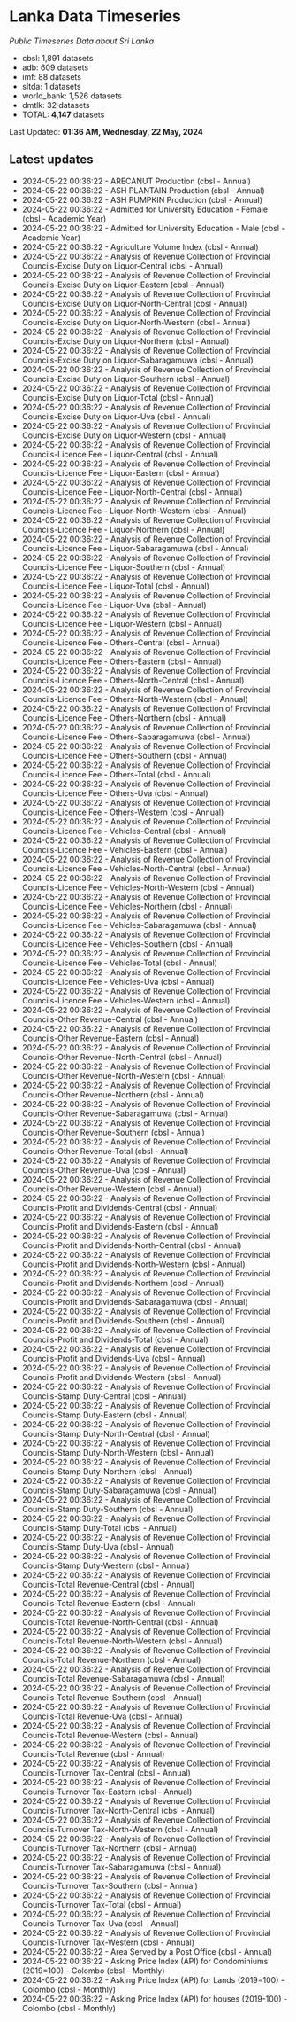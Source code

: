 # Lanka Data Timeseries
*Public Timeseries Data about Sri Lanka*

* cbsl: 1,891 datasets
* adb: 609 datasets
* imf: 88 datasets
* sltda: 1 datasets
* world_bank: 1,526 datasets
* dmtlk: 32 datasets
* TOTAL: **4,147** datasets

Last Updated: **01:36 AM, Wednesday, 22 May, 2024**

## Latest updates

* 2024-05-22 00:36:22 - ARECANUT Production (cbsl - Annual)
* 2024-05-22 00:36:22 - ASH PLANTAIN Production (cbsl - Annual)
* 2024-05-22 00:36:22 - ASH PUMPKIN Production (cbsl - Annual)
* 2024-05-22 00:36:22 - Admitted for University Education - Female (cbsl - Academic Year)
* 2024-05-22 00:36:22 - Admitted for University Education - Male (cbsl - Academic Year)
* 2024-05-22 00:36:22 - Agriculture Volume Index (cbsl - Annual)
* 2024-05-22 00:36:22 - Analysis of Revenue Collection of Provincial Councils-Excise Duty on Liquor-Central (cbsl - Annual)
* 2024-05-22 00:36:22 - Analysis of Revenue Collection of Provincial Councils-Excise Duty on Liquor-Eastern (cbsl - Annual)
* 2024-05-22 00:36:22 - Analysis of Revenue Collection of Provincial Councils-Excise Duty on Liquor-North-Central (cbsl - Annual)
* 2024-05-22 00:36:22 - Analysis of Revenue Collection of Provincial Councils-Excise Duty on Liquor-North-Western (cbsl - Annual)
* 2024-05-22 00:36:22 - Analysis of Revenue Collection of Provincial Councils-Excise Duty on Liquor-Northern (cbsl - Annual)
* 2024-05-22 00:36:22 - Analysis of Revenue Collection of Provincial Councils-Excise Duty on Liquor-Sabaragamuwa (cbsl - Annual)
* 2024-05-22 00:36:22 - Analysis of Revenue Collection of Provincial Councils-Excise Duty on Liquor-Southern (cbsl - Annual)
* 2024-05-22 00:36:22 - Analysis of Revenue Collection of Provincial Councils-Excise Duty on Liquor-Total (cbsl - Annual)
* 2024-05-22 00:36:22 - Analysis of Revenue Collection of Provincial Councils-Excise Duty on Liquor-Uva (cbsl - Annual)
* 2024-05-22 00:36:22 - Analysis of Revenue Collection of Provincial Councils-Excise Duty on Liquor-Western (cbsl - Annual)
* 2024-05-22 00:36:22 - Analysis of Revenue Collection of Provincial Councils-Licence Fee - Liquor-Central (cbsl - Annual)
* 2024-05-22 00:36:22 - Analysis of Revenue Collection of Provincial Councils-Licence Fee - Liquor-Eastern (cbsl - Annual)
* 2024-05-22 00:36:22 - Analysis of Revenue Collection of Provincial Councils-Licence Fee - Liquor-North-Central (cbsl - Annual)
* 2024-05-22 00:36:22 - Analysis of Revenue Collection of Provincial Councils-Licence Fee - Liquor-North-Western (cbsl - Annual)
* 2024-05-22 00:36:22 - Analysis of Revenue Collection of Provincial Councils-Licence Fee - Liquor-Northern (cbsl - Annual)
* 2024-05-22 00:36:22 - Analysis of Revenue Collection of Provincial Councils-Licence Fee - Liquor-Sabaragamuwa (cbsl - Annual)
* 2024-05-22 00:36:22 - Analysis of Revenue Collection of Provincial Councils-Licence Fee - Liquor-Southern (cbsl - Annual)
* 2024-05-22 00:36:22 - Analysis of Revenue Collection of Provincial Councils-Licence Fee - Liquor-Total (cbsl - Annual)
* 2024-05-22 00:36:22 - Analysis of Revenue Collection of Provincial Councils-Licence Fee - Liquor-Uva (cbsl - Annual)
* 2024-05-22 00:36:22 - Analysis of Revenue Collection of Provincial Councils-Licence Fee - Liquor-Western (cbsl - Annual)
* 2024-05-22 00:36:22 - Analysis of Revenue Collection of Provincial Councils-Licence Fee - Others-Central (cbsl - Annual)
* 2024-05-22 00:36:22 - Analysis of Revenue Collection of Provincial Councils-Licence Fee - Others-Eastern (cbsl - Annual)
* 2024-05-22 00:36:22 - Analysis of Revenue Collection of Provincial Councils-Licence Fee - Others-North-Central (cbsl - Annual)
* 2024-05-22 00:36:22 - Analysis of Revenue Collection of Provincial Councils-Licence Fee - Others-North-Western (cbsl - Annual)
* 2024-05-22 00:36:22 - Analysis of Revenue Collection of Provincial Councils-Licence Fee - Others-Northern (cbsl - Annual)
* 2024-05-22 00:36:22 - Analysis of Revenue Collection of Provincial Councils-Licence Fee - Others-Sabaragamuwa (cbsl - Annual)
* 2024-05-22 00:36:22 - Analysis of Revenue Collection of Provincial Councils-Licence Fee - Others-Southern (cbsl - Annual)
* 2024-05-22 00:36:22 - Analysis of Revenue Collection of Provincial Councils-Licence Fee - Others-Total (cbsl - Annual)
* 2024-05-22 00:36:22 - Analysis of Revenue Collection of Provincial Councils-Licence Fee - Others-Uva (cbsl - Annual)
* 2024-05-22 00:36:22 - Analysis of Revenue Collection of Provincial Councils-Licence Fee - Others-Western (cbsl - Annual)
* 2024-05-22 00:36:22 - Analysis of Revenue Collection of Provincial Councils-Licence Fee - Vehicles-Central (cbsl - Annual)
* 2024-05-22 00:36:22 - Analysis of Revenue Collection of Provincial Councils-Licence Fee - Vehicles-Eastern (cbsl - Annual)
* 2024-05-22 00:36:22 - Analysis of Revenue Collection of Provincial Councils-Licence Fee - Vehicles-North-Central (cbsl - Annual)
* 2024-05-22 00:36:22 - Analysis of Revenue Collection of Provincial Councils-Licence Fee - Vehicles-North-Western (cbsl - Annual)
* 2024-05-22 00:36:22 - Analysis of Revenue Collection of Provincial Councils-Licence Fee - Vehicles-Northern (cbsl - Annual)
* 2024-05-22 00:36:22 - Analysis of Revenue Collection of Provincial Councils-Licence Fee - Vehicles-Sabaragamuwa (cbsl - Annual)
* 2024-05-22 00:36:22 - Analysis of Revenue Collection of Provincial Councils-Licence Fee - Vehicles-Southern (cbsl - Annual)
* 2024-05-22 00:36:22 - Analysis of Revenue Collection of Provincial Councils-Licence Fee - Vehicles-Total (cbsl - Annual)
* 2024-05-22 00:36:22 - Analysis of Revenue Collection of Provincial Councils-Licence Fee - Vehicles-Uva (cbsl - Annual)
* 2024-05-22 00:36:22 - Analysis of Revenue Collection of Provincial Councils-Licence Fee - Vehicles-Western (cbsl - Annual)
* 2024-05-22 00:36:22 - Analysis of Revenue Collection of Provincial Councils-Other Revenue-Central (cbsl - Annual)
* 2024-05-22 00:36:22 - Analysis of Revenue Collection of Provincial Councils-Other Revenue-Eastern (cbsl - Annual)
* 2024-05-22 00:36:22 - Analysis of Revenue Collection of Provincial Councils-Other Revenue-North-Central (cbsl - Annual)
* 2024-05-22 00:36:22 - Analysis of Revenue Collection of Provincial Councils-Other Revenue-North-Western (cbsl - Annual)
* 2024-05-22 00:36:22 - Analysis of Revenue Collection of Provincial Councils-Other Revenue-Northern (cbsl - Annual)
* 2024-05-22 00:36:22 - Analysis of Revenue Collection of Provincial Councils-Other Revenue-Sabaragamuwa (cbsl - Annual)
* 2024-05-22 00:36:22 - Analysis of Revenue Collection of Provincial Councils-Other Revenue-Southern (cbsl - Annual)
* 2024-05-22 00:36:22 - Analysis of Revenue Collection of Provincial Councils-Other Revenue-Total (cbsl - Annual)
* 2024-05-22 00:36:22 - Analysis of Revenue Collection of Provincial Councils-Other Revenue-Uva (cbsl - Annual)
* 2024-05-22 00:36:22 - Analysis of Revenue Collection of Provincial Councils-Other Revenue-Western (cbsl - Annual)
* 2024-05-22 00:36:22 - Analysis of Revenue Collection of Provincial Councils-Profit and Dividends-Central (cbsl - Annual)
* 2024-05-22 00:36:22 - Analysis of Revenue Collection of Provincial Councils-Profit and Dividends-Eastern (cbsl - Annual)
* 2024-05-22 00:36:22 - Analysis of Revenue Collection of Provincial Councils-Profit and Dividends-North-Central (cbsl - Annual)
* 2024-05-22 00:36:22 - Analysis of Revenue Collection of Provincial Councils-Profit and Dividends-North-Western (cbsl - Annual)
* 2024-05-22 00:36:22 - Analysis of Revenue Collection of Provincial Councils-Profit and Dividends-Northern (cbsl - Annual)
* 2024-05-22 00:36:22 - Analysis of Revenue Collection of Provincial Councils-Profit and Dividends-Sabaragamuwa (cbsl - Annual)
* 2024-05-22 00:36:22 - Analysis of Revenue Collection of Provincial Councils-Profit and Dividends-Southern (cbsl - Annual)
* 2024-05-22 00:36:22 - Analysis of Revenue Collection of Provincial Councils-Profit and Dividends-Total (cbsl - Annual)
* 2024-05-22 00:36:22 - Analysis of Revenue Collection of Provincial Councils-Profit and Dividends-Uva (cbsl - Annual)
* 2024-05-22 00:36:22 - Analysis of Revenue Collection of Provincial Councils-Profit and Dividends-Western (cbsl - Annual)
* 2024-05-22 00:36:22 - Analysis of Revenue Collection of Provincial Councils-Stamp Duty-Central (cbsl - Annual)
* 2024-05-22 00:36:22 - Analysis of Revenue Collection of Provincial Councils-Stamp Duty-Eastern (cbsl - Annual)
* 2024-05-22 00:36:22 - Analysis of Revenue Collection of Provincial Councils-Stamp Duty-North-Central (cbsl - Annual)
* 2024-05-22 00:36:22 - Analysis of Revenue Collection of Provincial Councils-Stamp Duty-North-Western (cbsl - Annual)
* 2024-05-22 00:36:22 - Analysis of Revenue Collection of Provincial Councils-Stamp Duty-Northern (cbsl - Annual)
* 2024-05-22 00:36:22 - Analysis of Revenue Collection of Provincial Councils-Stamp Duty-Sabaragamuwa (cbsl - Annual)
* 2024-05-22 00:36:22 - Analysis of Revenue Collection of Provincial Councils-Stamp Duty-Southern (cbsl - Annual)
* 2024-05-22 00:36:22 - Analysis of Revenue Collection of Provincial Councils-Stamp Duty-Total (cbsl - Annual)
* 2024-05-22 00:36:22 - Analysis of Revenue Collection of Provincial Councils-Stamp Duty-Uva (cbsl - Annual)
* 2024-05-22 00:36:22 - Analysis of Revenue Collection of Provincial Councils-Stamp Duty-Western (cbsl - Annual)
* 2024-05-22 00:36:22 - Analysis of Revenue Collection of Provincial Councils-Total Revenue-Central (cbsl - Annual)
* 2024-05-22 00:36:22 - Analysis of Revenue Collection of Provincial Councils-Total Revenue-Eastern (cbsl - Annual)
* 2024-05-22 00:36:22 - Analysis of Revenue Collection of Provincial Councils-Total Revenue-North-Central (cbsl - Annual)
* 2024-05-22 00:36:22 - Analysis of Revenue Collection of Provincial Councils-Total Revenue-North-Western (cbsl - Annual)
* 2024-05-22 00:36:22 - Analysis of Revenue Collection of Provincial Councils-Total Revenue-Northern (cbsl - Annual)
* 2024-05-22 00:36:22 - Analysis of Revenue Collection of Provincial Councils-Total Revenue-Sabaragamuwa (cbsl - Annual)
* 2024-05-22 00:36:22 - Analysis of Revenue Collection of Provincial Councils-Total Revenue-Southern (cbsl - Annual)
* 2024-05-22 00:36:22 - Analysis of Revenue Collection of Provincial Councils-Total Revenue-Uva (cbsl - Annual)
* 2024-05-22 00:36:22 - Analysis of Revenue Collection of Provincial Councils-Total Revenue-Western (cbsl - Annual)
* 2024-05-22 00:36:22 - Analysis of Revenue Collection of Provincial Councils-Total Revenue (cbsl - Annual)
* 2024-05-22 00:36:22 - Analysis of Revenue Collection of Provincial Councils-Turnover Tax-Central (cbsl - Annual)
* 2024-05-22 00:36:22 - Analysis of Revenue Collection of Provincial Councils-Turnover Tax-Eastern (cbsl - Annual)
* 2024-05-22 00:36:22 - Analysis of Revenue Collection of Provincial Councils-Turnover Tax-North-Central (cbsl - Annual)
* 2024-05-22 00:36:22 - Analysis of Revenue Collection of Provincial Councils-Turnover Tax-North-Western (cbsl - Annual)
* 2024-05-22 00:36:22 - Analysis of Revenue Collection of Provincial Councils-Turnover Tax-Northern (cbsl - Annual)
* 2024-05-22 00:36:22 - Analysis of Revenue Collection of Provincial Councils-Turnover Tax-Sabaragamuwa (cbsl - Annual)
* 2024-05-22 00:36:22 - Analysis of Revenue Collection of Provincial Councils-Turnover Tax-Southern (cbsl - Annual)
* 2024-05-22 00:36:22 - Analysis of Revenue Collection of Provincial Councils-Turnover Tax-Total (cbsl - Annual)
* 2024-05-22 00:36:22 - Analysis of Revenue Collection of Provincial Councils-Turnover Tax-Uva (cbsl - Annual)
* 2024-05-22 00:36:22 - Analysis of Revenue Collection of Provincial Councils-Turnover Tax-Western (cbsl - Annual)
* 2024-05-22 00:36:22 - Area Served by a Post Office (cbsl - Annual)
* 2024-05-22 00:36:22 - Asking Price Index (API) for Condominiums (2019=100) - Colombo (cbsl - Monthly)
* 2024-05-22 00:36:22 - Asking Price Index (API) for Lands (2019=100) - Colombo (cbsl - Monthly)
* 2024-05-22 00:36:22 - Asking Price Index (API) for houses (2019-100) - Colombo (cbsl - Monthly)